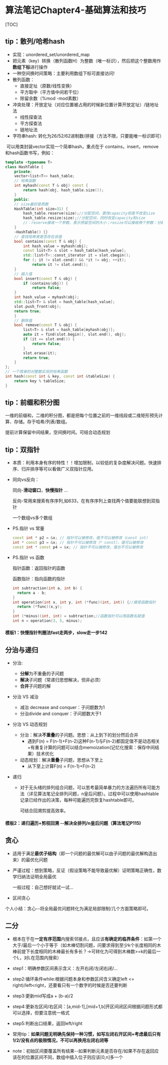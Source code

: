 # 算法笔记Chapter4-基础算法和技巧

[TOC]

## tip：散列/哈希hash

* 实现：unordered_set/unordered_map
* 把元素（key）转换（散列函数H）为整数（唯一标识），然后把这个整数用作**数组下标**进行操作
* 一种空间换时间策略：主要利用数组下标可直接访问!
* 散列函数：
  * 直接定址（原数/线性变换）
  * 平方取中（平方值中间若干位）
  * 除留余数（%mod -mod素数）
* 冲突处理：开放定址（对应位置被占用的时候新位置计算开放定址）/链地址法
  * 线性探查法
  * 平方探查法
  * 链地址法
* 字符串hash: 转化为26/52/62进制数/拼接（方法不限，只要能唯一标识即可）

​	可以用类封装vector实现一个简单hash，重点在于 contains，insert，remove和hash函数书写，例如：

```C++
template <typename T>
class HashTable {
	private:
	vector<list<T>> hash_table;
	// 哈希函数
	int myhash(const T & obj) const {
		return hash(obj, hash_table.size());
	}
	public:
	// size最好是质数
	HashTable(int size=31) {
		hash_table.reserve(size);//分配空间，更改capacity但是不改变size
		hash_table.resize(size);//分配空间，同时改变capacity和size
        //：reserve接收一个参数，表示预留空间的大小；resize可以接收两个参数：分配空间的大小和要加入的新元素的值，如果第二个参数被省略，那么就调用元素对象的默认构造函数。
	}
	~HashTable() {}
	// 查找哈希表是否存在该值
	bool contains(const T & obj) {
		int hash_value = myhash(obj);
		const list<T> & slot = hash_table[hash_value];
		std::list<T>::const_iterator it = slot.cbegin();
		for (; it != slot.cend() && *it != obj; ++it);
			return it != slot.cend();
	}
	// 插入值
	bool insert(const T & obj) {
		if (contains(obj)) {
			return false;
	}
	int hash_value = myhash(obj);
	std::list<T> & slot = hash_table[hash_value];
	slot.push_front(obj);
	return true;
	}
	// 删除值
	bool remove(const T & obj) {
		list<T> & slot = hash_table[myhash(obj)];
		auto it = find(slot.begin(), slot.end(), obj);
		if (it == slot.end()) {
			return false;
		}
		slot.erase(it);
		return true;
	}
};
// 一个简单的对整数实现的哈希函数
int hash(const int & key, const int &tableSize) {
	return key % tableSize;
}
```



## tip：前缀和积分图

一维的前缀和，二维的积分图，都是把每个位置之前的一维线段或二维矩形预先计算、存储。存于哈希/列表/数组。

提前计算保留中间结果，空间换时间。可结合动态规划



## tip：双指针

* 本质：利用本身有序的特性！！增加限制，以较低的复杂度解决问题。快速排序、归并排序等可以看做广义双指针应用。

* 同向vs反向：

  同向-**滑动窗口**，**快慢指针** ...

  反向-常用来搜索有序序列,如633，在有序序列上查找两个值要能联想到双指针

  一个数组vs多个数组

* PS.指针 vs 常量

  ```c++
  const int * p2 = &x; // 指针可以被修改，值不可以被修改（const int）
  int * const p3 = &x; // 指针不可以被修改（* const），值可以被修改
  const int * const p4 = &x; // 指针不可以被修改，值也不可以被修改
  ```

* PS.指针 vs 函数

  指针函数：返回指针的函数

  函数指针：指向函数的指针

  ```c++
  int subtraction(int a, int b) {
  	return a - b;
  }
  int operation(int x, int y, int (*func)(int, int)) {//接受函数指针
  	return (*func)(x,y);
  }
  int (*minus)(int, int) = subtraction;//函数指针可以用函数名赋值
  int n = operation(3, 5, minus);
  ```

#### 模板1：快慢指针判圈法fast走两步，slow走一步142



## 分治与递归

* 分治:
  * **分解**为不重叠的子问题
  * **解决**子问题（常递归思想解决，但非必须）
  * **合并**子问题的解
  
* 分治 VS 减治
  * 减治 decrease and conquer：子问题数为1
  * 分治divide and conquer：子问题数大于1
  
* 分治 VS 动态规划
  * 分治：解决**不重叠**的子问题。思想：从上到下的划分然后合并
    * 遇到F(n) = F(n-1)+F(n-2)这种F(n-1)与F(n-2)都固定值不是动态相关+有重复计算的问题可以结合memoization(记忆化搜索：保存中间结果）技术优化
  * 动态规划：解决**重叠**子问题，思想从下至上
    * 从下至上计算F(n) = F(n-1)+F(n-2)
  
* 递归

  * 对于无头绪的排列组合问题，可以思考最简单暴力的方法遍历所有可能方法（详见算法笔记全排列问题，n皇后问题）。过程中可以使用hashtable记录已经作出的决策，每种可能遍历完恢复hashtable即可。

    可结合回溯剪提高效率。

#### 模板2：递归遍历+剪枝回溯 --解决全排列/n皇后问题（算法笔记P115)



## 贪心

* 适用于满足**最优子结构**（即一个问题的最优解可以由子问题的最优解构造出来）的最优化问题

* 严谨过程：想到策略，反证（假设策略不能导致最优解）证明策略正确性，数学归纳法证明全局最优

  一般过程：自己想好就试一试...

* 区间贪心

个人小结：贪心--将全局最优问题转化为满足局部限制/几个方面策略即可。



## 二分

* 根本在于在**一定有序范围**内搜索邻接点，且应该**有确定的临界条件**：如第一个大于/最后一个小于等于（如木棒切割问题，问要求得到至少k个长度相同的木棒前提下长度相同的木棒最长有多长？->可转化为可得到木棒数>=k的最后一个L，对L在范围内搜索）

* step1：明确参数区间表示含义：左开右闭/左闭右闭/...

* step2:循环条件while:根据问题本身和参数区间含义确定left <= right)/left<right，还要看只有一个数字的时候是否还要判断

* step3:更新mid写成a + (b-a)/2

* step4:更新左区间/右区间：[a,mid-1],[mid+1,b]开区间闭区间根据问题形式都可以选择，但要注意统一格式

* step5:判断出口结果，返回left/right

* 常用tip：**如果问题无明确先保持一种习惯，如写左闭右开区间+考虑最后只有1/2/没有点的极限情况，不可以再换用左闭右闭等**

* note：初始区间要覆盖所有结果--如果判断元素是否存在/如果不存在返回应该在的位置区间不同，数组中插入位子则应该[0,n]多一个

  

